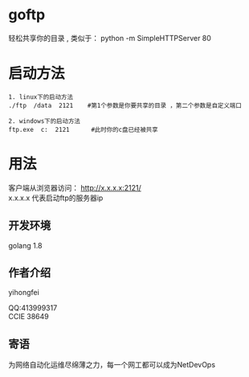 # goftp
轻松共享你的目录 ,  类似于： python -m SimpleHTTPServer 80


# 启动方法
```
1. linux下的启动方法
./ftp  /data  2121    #第1个参数是你要共享的目录 ，第二个参数是自定义端口

2. windows下的启动方法
ftp.exe  c:  2121      #此时你的c盘已经被共享

```


# 用法
客户端从浏览器访问：  http://x.x.x.x:2121/     
x.x.x.x 代表启动ftp的服务器ip




## 开发环境
golang 1.8

## 作者介绍
yihongfei  

QQ:413999317   
CCIE 38649


## 寄语
为网络自动化运维尽绵薄之力，每一个网工都可以成为NetDevOps

